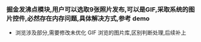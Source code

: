 ### 掘金发沸点模块,用户可以选取9张照片发布,可以是GIF,采取系统的图片控件,必然存在内存问题,具体解决方式,参考 demo

- 浏览涉及部分,需要修改未优化 GIF 浏览的图片库,区别判断处理,后续补上

